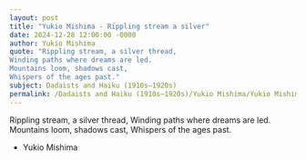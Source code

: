 ```yaml
---
layout: post
title: "Yukio Mishima - Rippling stream a silver"
date: 2024-12-28 12:00:00 -0000
author: Yukio Mishima
quote: "Rippling stream, a silver thread,
Winding paths where dreams are led.
Mountains loom, shadows cast,
Whispers of the ages past."
subject: Dadaists and Haiku (1910s–1920s)
permalink: /Dadaists and Haiku (1910s–1920s)/Yukio Mishima/Yukio Mishima - Rippling stream a silver
---
```


Rippling stream, a silver thread,
Winding paths where dreams are led.
Mountains loom, shadows cast,
Whispers of the ages past.

- Yukio Mishima
